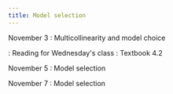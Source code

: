 ```yaml
---
title: Model selection
---
```


November 3
: Multicollinearity and model choice

: Reading for Wednesday's class
  : Textbook 4.2

November 5
: Model selection

November 7
: Model selection